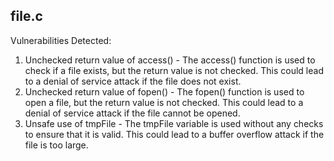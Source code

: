 ## file.c
Vulnerabilities Detected:
1. Unchecked return value of access() - The access() function is used to check if a file exists, but the return value is not checked. This could lead to a denial of service attack if the file does not exist.
2. Unchecked return value of fopen() - The fopen() function is used to open a file, but the return value is not checked. This could lead to a denial of service attack if the file cannot be opened.
3. Unsafe use of tmpFile - The tmpFile variable is used without any checks to ensure that it is valid. This could lead to a buffer overflow attack if the file is too large.

